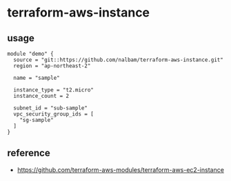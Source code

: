 # terraform-aws-instance

## usage
```
module "demo" {
  source = "git::https://github.com/nalbam/terraform-aws-instance.git"
  region = "ap-northeast-2"

  name = "sample"

  instance_type = "t2.micro"
  instance_count = 2

  subnet_id = "sub-sample"
  vpc_security_group_ids = [
    "sg-sample"
  ]
}
```

## reference
* https://github.com/terraform-aws-modules/terraform-aws-ec2-instance

